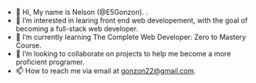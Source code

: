   - 👋 Hi, My name is  Nelson (@E5Gonzon).  . 
- 👀 I’m interested in learing front end web developement, with the goal of becoming a full-stack web developer. 
- 🌱 I’m currently learning The Complete Web Developer: Zero to Mastery Course. 
- 💞️ I’m looking to collaborate on projects to help me become a more proficient programer. 
- 📫 How to reach me via email at gonzon22@gmail.com.

